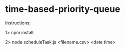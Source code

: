 # time-based-priority-queue

Instructions:

1> npm install

2> node scheduleTask.js \<filename.csv\> \<date time\>
